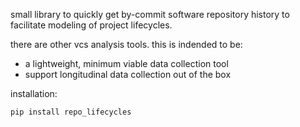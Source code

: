 small library to quickly get by-commit software repository history to facilitate modeling of project lifecycles.

there are other vcs analysis tools. this is indended to be:
- a lightweight, minimum viable data collection tool 
- support longitudinal data collection out of the box 

installation:

```
pip install repo_lifecycles
```